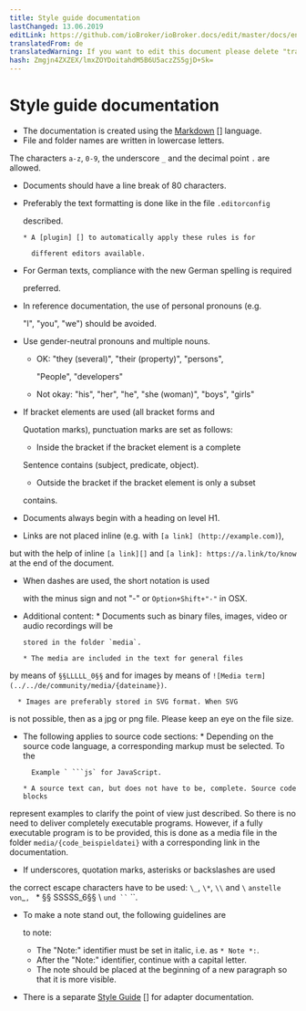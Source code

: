```yaml
---
title: Style guide documentation
lastChanged: 13.06.2019
editLink: https://github.com/ioBroker/ioBroker.docs/edit/master/docs/en/community/styleguidedoc.md
translatedFrom: de
translatedWarning: If you want to edit this document please delete "translatedFrom" field, elsewise this document will be translated automatically again
hash: Zmgjn4ZXZEX/lmxZOYDoitahdM5B6U5aczZS5gjD+Sk=
---
```

# Style guide documentation
* The documentation is created using the [Markdown] [] language.
* File and folder names are written in lowercase letters.

The characters `a-z`, `0-9`, the underscore `_` and the decimal point `.` are allowed.

* Documents should have a line break of 80 characters.
* Preferably the text formatting is done like in the file `.editorconfig`

  described.

      * A [plugin] [] to automatically apply these rules is for

        different editors available.

* For German texts, compliance with the new German spelling is required

  preferred.

* In reference documentation, the use of personal pronouns (e.g.

  "I", "you", "we") should be avoided.

* Use gender-neutral pronouns and multiple nouns.
    * OK: "they (several)", "their (property)", "persons",

      "People", "developers"

    * Not okay: "his", "her", "he", "she (woman)", "boys", "girls"

* If bracket elements are used (all bracket forms and

  Quotation marks), punctuation marks are set as follows:

    * Inside the bracket if the bracket element is a complete

    Sentence contains (subject, predicate, object).

    * Outside the bracket if the bracket element is only a subset

    contains.

* Documents always begin with a heading on level H1.
* Links are not placed inline (e.g. with `[a link] (http://example.com)`),

but with the help of inline `[a link][]` and `[a link]: https://a.link/to/know` at the end of the document.

* When dashes are used, the short notation is used

  with the minus sign and not "-" or `Option+Shift+"-"` in OSX.

* Additional content:
      * Documents such as binary files, images, video or audio recordings will be

      stored in the folder `media`.

      * The media are included in the text for general files

by means of `§§LLLLL_0§§` and for images by means of `![Media term](../../de/community/media/{dateiname})`.

      * Images are preferably stored in SVG format. When SVG

is not possible, then as a jpg or png file. Please keep an eye on the file size.

* The following applies to source code sections:
      * Depending on the source code language, a corresponding markup must be selected. To the

        Example ` ```js` for JavaScript.

      * A source text can, but does not have to be, complete. Source code blocks

represent examples to clarify the point of view just described. So there is no need to deliver completely executable programs. However, if a fully executable program is to be provided, this is done as a media file in the folder `media/{code_beispieldatei}` with a corresponding link in the documentation.

* If underscores, quotation marks, asterisks or backslashes are used

the correct escape characters have to be used: `\_`, `\*`, `\\` and ``\`` ` anstelle von `_`, ` * §§ SSSSS_6§§ \ ` und `` ` ``.

* To make a note stand out, the following guidelines are

  to note:

     - The "Note:" identifier must be set in italic, i.e. as `* Note *:`.
     - After the "Note:" identifier, continue with a capital letter.
     - The note should be placed at the beginning of a new paragraph so that it is more visible.

* There is a separate [Style Guide] [] for adapter documentation.

[Plugin]: http://editorconfig.org/#download

[Style Guide]: https://www.iobroker.net/#de/documentation/dev/adapterdocstyleguide.md

[Markdown]: https://www.iobroker.net/#de/documentation/community/docmarkdown.md
